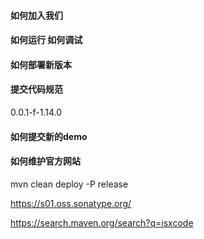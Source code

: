 #### 如何加入我们

#### 如何运行 如何调试

#### 如何部署新版本

#### 提交代码规范

0.0.1-f-1.14.0

#### 如何提交新的demo

#### 如何维护官方网站


mvn clean deploy -P release


https://s01.oss.sonatype.org/

https://search.maven.org/search?q=isxcode

